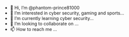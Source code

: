 - 👋 Hi, I’m @phantom-prince81000
- 👀 I’m interested in cyber security, gaming and sports...
- 🌱 I’m currently learning cyber security...
- 💞️ I’m looking to collaborate on ...
- 📫 How to reach me ...

<!---
phantom-prince81000/phantom-prince81000 is a ✨ special ✨ repository because its `README.md` (this file) appears on your GitHub profile.
You can click the Preview link to take a look at your changes.
--->
